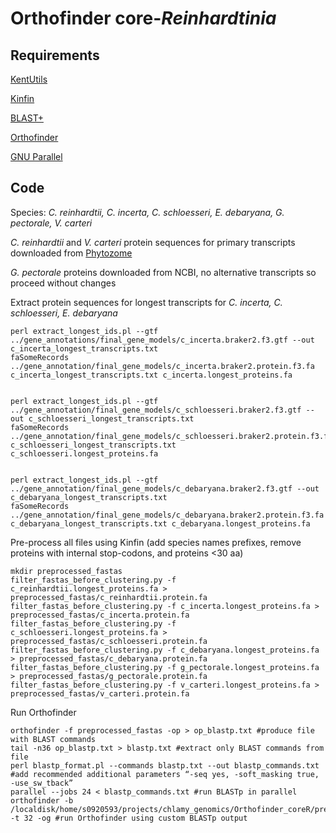# Orthofinder core-*Reinhardtinia*

## Requirements

[KentUtils](https://github.com/ENCODE-DCC/kentUtils)

[Kinfin](https://kinfin.readme.io/docs)

[BLAST+](https://blast.ncbi.nlm.nih.gov/Blast.cgi?PAGE_TYPE=BlastDocs&DOC_TYPE=Download)

[Orthofinder](https://github.com/davidemms/OrthoFinder)

[GNU Parallel](https://www.gnu.org/software/parallel/)

## Code

Species: *C. reinhardtii, C. incerta, C. schloesseri, E. debaryana, G. pectorale, V. carteri*

*C. reinhardtii* and *V. carteri* protein sequences for primary transcripts downloaded from [Phytozome](https://phytozome.jgi.doe.gov/pz/portal.html)

*G. pectorale* proteins downloaded from NCBI, no alternative transcripts so proceed without changes

Extract protein sequences for longest transcripts for *C. incerta, C. schloesseri, E. debaryana*

```
perl extract_longest_ids.pl --gtf ../gene_annotations/final_gene_models/c_incerta.braker2.f3.gtf --out c_incerta_longest_transcripts.txt
faSomeRecords ../gene_annotation/final_gene_models/c_incerta.braker2.protein.f3.fa c_incerta_longest_transcripts.txt c_incerta.longest_proteins.fa


perl extract_longest_ids.pl --gtf ../gene_annotation/final_gene_models/c_schloesseri.braker2.f3.gtf --out c_schloesseri_longest_transcripts.txt
faSomeRecords ../gene_annotation/final_gene_models/c_schloesseri.braker2.protein.f3.fa c_schloesseri_longest_transcripts.txt c_schloesseri.longest_proteins.fa


perl extract_longest_ids.pl --gtf ../gene_annotation/final_gene_models/c_debaryana.braker2.f3.gtf --out c_debaryana_longest_transcripts.txt
faSomeRecords ../gene_annotation/final_gene_models/c_debaryana.braker2.protein.f3.fa c_debaryana_longest_transcripts.txt c_debaryana.longest_proteins.fa
```

Pre-process all files using Kinfin (add species names prefixes, remove proteins with internal stop-codons, and proteins <30 aa)

```
mkdir preprocessed_fastas
filter_fastas_before_clustering.py -f c_reinhardtii.longest_proteins.fa > preprocessed_fastas/c_reinhardtii.protein.fa
filter_fastas_before_clustering.py -f c_incerta.longest_proteins.fa > preprocessed_fastas/c_incerta.protein.fa
filter_fastas_before_clustering.py -f c_schloesseri.longest_proteins.fa > preprocessed_fastas/c_schloesseri.protein.fa
filter_fastas_before_clustering.py -f c_debaryana.longest_proteins.fa > preprocessed_fastas/c_debaryana.protein.fa
filter_fastas_before_clustering.py -f g_pectorale.longest_proteins.fa > preprocessed_fastas/g_pectorale.protein.fa
filter_fastas_before_clustering.py -f v_carteri.longest_proteins.fa > preprocessed_fastas/v_carteri.protein.fa
```

Run Orthofinder

```
orthofinder -f preprocessed_fastas -op > op_blastp.txt #produce file with BLAST commands
tail -n36 op_blastp.txt > blastp.txt #extract only BLAST commands from file
perl blastp_format.pl --commands blastp.txt --out blastp_commands.txt #add recommended additional parameters “-seq yes, -soft_masking true, -use_sw_tback”
parallel --jobs 24 < blastp_commands.txt #run BLASTp in parallel
orthofinder -b /localdisk/home/s0920593/projects/chlamy_genomics/Orthofinder_coreR/preprocessed_fastas/Results_Feb18/WorkingDirectory/ -t 32 -og #run Orthofinder using custom BLASTp output
```
